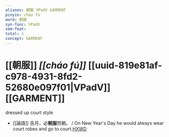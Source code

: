 ```yaml
---
aliases: 朝服 VPadV GARMENT
pinyin: cháo fú
word: 朝服
syn-func: VPadV
sem-feat: 
total: 1
concept: GARMENT 
---
```

# [[朝服]] *[[cháo fú]]*  [[uuid-819e81af-c978-4931-8fd2-52680e097f01|VPadV]] [[GARMENT]]
dressed up court style
 - [[論語]] 吉月，必**朝服**而朝。 / On New Year's Day he would always wear court robes and go to court.[HXWD](https://hxwd.org/textview.html?location=KR1h0004_tls_010-22a.2)